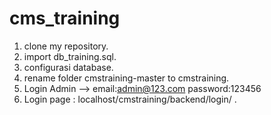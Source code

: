 # cms_training
1. clone my repository.
2. import db_training.sql.
3. configurasi database.
4. rename folder cmstraining-master to cmstraining.
5. Login Admin --> email:admin@123.com   password:123456
6. Login page : localhost/cmstraining/backend/login/ .
